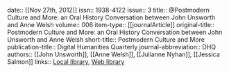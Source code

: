 date:: [[Nov 27th, 2012]]
issn:: 1938-4122
issue:: 3
title:: @Postmodern Culture and More: an Oral History Conversation between John Unsworth and Anne Welsh
volume:: 006
item-type:: [[journalArticle]]
original-title:: Postmodern Culture and More: an Oral History Conversation between John Unsworth and Anne Welsh
short-title:: Postmodern Culture and More
publication-title:: Digital Humanities Quarterly
journal-abbreviation:: DHQ
authors:: [[John Unsworth]], [[Anne Welsh]], [[Julianne Nyhan]], [[Jessica Salmon]]
links:: [Local library](zotero://select/groups/2386895/items/Y24P3CH4), [Web library](https://www.zotero.org/groups/2386895/items/Y24P3CH4)
